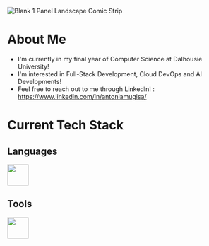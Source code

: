 ![Blank 1 Panel Landscape Comic Strip](https://github.com/antoniamugisa/antoniamugisa/assets/82291162/80867b71-f5d9-4957-a10f-2b65c2c72f93)
# About Me
- I'm currently in my final year of Computer Science at Dalhousie University!
- I'm interested in Full-Stack Development, Cloud DevOps and AI Developments!
- Feel free to reach out to me through LinkedIn! : https://www.linkedin.com/in/antoniamugisa/

# Current Tech Stack
## Languages
<img src="https://github.com/antoniamugisa/antoniamugisa/assets/82291162/87e31e5b-783e-4516-a779-4133bfe59f62" width="48">



## Tools
<img src="https://github.com/antoniamugisa/antoniamugisa/assets/82291162/541d729b-9e3c-43ea-b6ed-6bf5c3063dfd" width="48">



